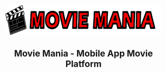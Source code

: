 <p align=center>
<img src="https://raw.githubusercontent.com/devinaacs/movie-mania/main/client-mobile/assets/movie-mania-navbar.png" height="100" /> 
</p>   
<h1 align=center> Movie Mania - Mobile App Movie Platform </h1>
 
<!-- - Using Expo Client App (Expo Go) and scan this QR code:  
<img src="https://qr.expo.dev/expo-go?owner=devinaacs&slug=instafood&releaseChannel=default&host=exp.host" width="150" height="150" /> -->
 
<!-- - API URL: https://hacktiv8-instafood.herokuapp.com 
- API Docs: [see here](api_docs.md) -->




